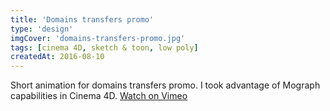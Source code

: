 ```yaml
---
title: 'Domains transfers promo'
type: 'design'
imgCover: 'domains-transfers-promo.jpg'
tags: [cinema 4D, sketch & toon, low poly]
createdAt: 2016-08-10
---
```


Short animation for domains transfers promo. I took advantage of Mograph capabilities in Cinema 4D. [Watch on Vimeo](https://vimeo.com/232527287)
<!--more-->